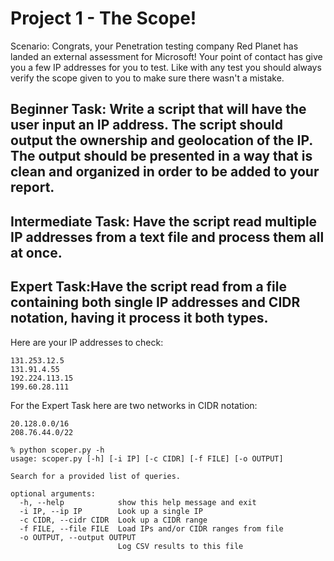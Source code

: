 # Project 1 - The Scope!

Scenario: Congrats, your Penetration testing company Red Planet has landed an external assessment for Microsoft! Your point of contact has give you a few IP addresses for you to test. Like with any test you should always verify the scope given to you to make sure there wasn't a mistake.

## Beginner Task: Write a script that will have the user input an IP address. The script should output the ownership and geolocation of the IP. The output should be presented in a way that is clean and organized in order to be added to your report.

## Intermediate Task:  Have the script read multiple IP addresses from a text file and process them all at once.

## Expert Task:Have the script read from a file containing both single IP addresses and CIDR notation, having it process it both types.

Here are your IP addresses to check:
```
131.253.12.5
131.91.4.55
192.224.113.15
199.60.28.111
```

For the Expert Task here are two networks in CIDR notation:
```
20.128.0.0/16
208.76.44.0/22
```

```
% python scoper.py -h                                    
usage: scoper.py [-h] [-i IP] [-c CIDR] [-f FILE] [-o OUTPUT]

Search for a provided list of queries.

optional arguments:
  -h, --help            show this help message and exit
  -i IP, --ip IP        Look up a single IP
  -c CIDR, --cidr CIDR  Look up a CIDR range
  -f FILE, --file FILE  Load IPs and/or CIDR ranges from file
  -o OUTPUT, --output OUTPUT
                        Log CSV results to this file
```